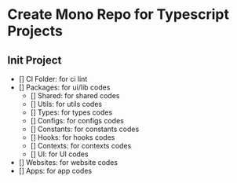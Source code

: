 # Create Mono Repo for Typescript Projects

## Init Project

- [] CI Folder: for ci lint
- [] Packages: for ui/lib codes
    - [] Shared: for shared codes
    - [] Utils: for utils codes
    - [] Types: for types codes
    - [] Configs: for configs codes
    - [] Constants: for constants codes
    - [] Hooks: for hooks codes
    - [] Contexts: for contexts codes
    - [] UI: for UI codes
- [] Websites: for website codes
- [] Apps: for app codes
